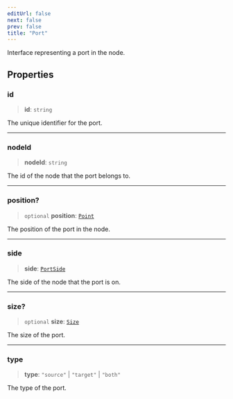 ```yaml
---
editUrl: false
next: false
prev: false
title: "Port"
---
```


Interface representing a port in the node.

## Properties

### id

> **id**: `string`

The unique identifier for the port.

***

### nodeId

> **nodeId**: `string`

The id of the node that the port belongs to.

***

### position?

> `optional` **position**: [`Point`](/docs/api/types/point/)

The position of the port in the node.

***

### side

> **side**: [`PortSide`](/docs/api/types/portside/)

The side of the node that the port is on.

***

### size?

> `optional` **size**: [`Size`](/docs/api/types/size/)

The size of the port.

***

### type

> **type**: `"source"` \| `"target"` \| `"both"`

The type of the port.
